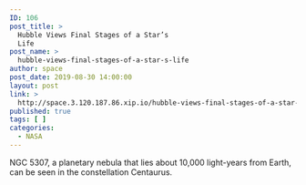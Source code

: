 ```yaml
---
ID: 106
post_title: >
  Hubble Views Final Stages of a Star’s
  Life
post_name: >
  hubble-views-final-stages-of-a-star-s-life
author: space
post_date: 2019-08-30 14:00:00
layout: post
link: >
  http://space.3.120.187.86.xip.io/hubble-views-final-stages-of-a-star-s-life
published: true
tags: [ ]
categories:
  - NASA
---
```

NGC 5307, a planetary nebula that lies about 10,000 light-years from Earth, can be seen in the constellation Centaurus. 
